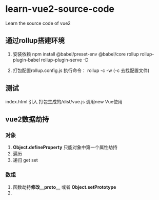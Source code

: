 # learn-vue2-source-code
Learn the source code of vue2

## 通过rollup搭建环境
1. 安装依赖
npm install @babel/preset-env @babel/core rollup rollup-plugin-babel rollup-plugin-serve -D

2. 打包配置rollup.config.js
执行命令： rollup -c -w     (-c 去找配置文件)

## 测试
index.html 引入 打包生成的/dist/vue.js 调用new Vue使用

## vue2数据劫持
### 对象
1. **Object.defineProperty** 只能对象中第一个属性劫持
2. 遍历
3. 递归 get set 

### 数组
1. 函数劫持**修改__proto__** 或者 **Object.setPrototype**
2.
